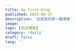 ```yaml
---
title: my-first-blog
published: 2025-08-27
description: '这是我的第一篇博客'
image: ''
tags: [测试博客]
category: 'daily'
draft: false 
lang: ''
---
```

